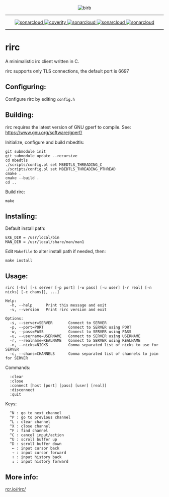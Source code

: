 <p align="center">
  <img src="https://raw.githubusercontent.com/rcr/rirc/master/docs/birb.jpg" alt="birb"/>
</p>

---

<p align="center">
  <a href="https://sonarcloud.io/dashboard?id=rcr_rirc">
    <img alt="sonarcloud" src="https://sonarcloud.io/api/project_badges/measure?project=rcr_rirc&metric=ncloc"/>
  </a>
  <a href="https://scan.coverity.com/projects/4940">
    <img alt="coverity" src="https://scan.coverity.com/projects/4940/badge.svg"/>
  </a>
  <a href="https://sonarcloud.io/dashboard?id=rcr_rirc">
    <img alt="sonarcloud" src="https://sonarcloud.io/api/project_badges/measure?project=rcr_rirc&metric=sqale_rating"/>
  </a>
  <a href="https://sonarcloud.io/dashboard?id=rcr_rirc">
    <img alt="sonarcloud" src="https://sonarcloud.io/api/project_badges/measure?project=rcr_rirc&metric=reliability_rating"/>
  </a>
  <a href="https://sonarcloud.io/dashboard?id=rcr_rirc">
    <img alt="sonarcloud" src="https://sonarcloud.io/api/project_badges/measure?project=rcr_rirc&metric=security_rating"/>
  </a>
</p>

---

# rirc
A minimalistic irc client written in C.

rirc supports only TLS connections, the default port is 6697

## Configuring:

Configure rirc by editing `config.h`

## Building:
rirc requires the latest version of GNU gperf to compile.
    See: https://www.gnu.org/software/gperf/

Initialize, configure and build mbedtls:

    git submodule init
    git submodule update --recursive
    cd mbedtls
    ./scripts/config.pl set MBEDTLS_THREADING_C
    ./scripts/config.pl set MBEDTLS_THREADING_PTHREAD
    cmake .
    cmake --build .
    cd ..

Build rirc:

    make

## Installing:
Default install path:

    EXE_DIR = /usr/local/bin
    MAN_DIR = /usr/local/share/man/man1

Edit `Makefile` to alter install path if needed, then:

    make install

## Usage:

    rirc [-hv] [-s server [-p port] [-w pass] [-u user] [-r real] [-n nicks] [-c chans]], ...]

    Help:
      -h, --help      Print this message and exit
      -v, --version   Print rirc version and exit

    Options:
      -s, --server=SERVER       Connect to SERVER
      -p, --port=PORT           Connect to SERVER using PORT
      -w, --pass=PASS           Connect to SERVER using PASS
      -u, --username=USERNAME   Connect to SERVER using USERNAME
      -r, --realname=REALNAME   Connect to SERVER using REALNAME
      -n, --nicks=NICKS         Comma separated list of nicks to use for SERVER
      -c, --chans=CHANNELS      Comma separated list of channels to join for SERVER

Commands:

      :clear
      :close
      :connect [host [port] [pass] [user] [real]]
      :disconnect
      :quit

Keys:

      ^N : go to next channel
      ^P : go to previous channel
      ^L : clear channel
      ^X : close channel
      ^F : find channel
      ^C : cancel input/action
      ^U : scroll buffer up
      ^D : scroll buffer down
       ← : input cursor back
       → : input cursor forward
       ↑ : input history back
       ↓ : input history forward

## More info:
[rcr.io/rirc/](http://rcr.io/rirc/)
